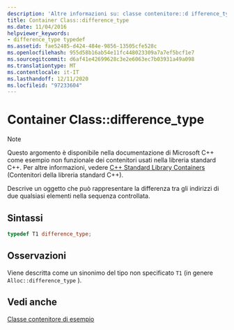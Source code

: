 ```yaml
---
description: 'Altre informazioni su: classe contenitore::d ifference_type'
title: Container Class::difference_type
ms.date: 11/04/2016
helpviewer_keywords:
- difference_type typedef
ms.assetid: fae52485-d424-484e-9856-13505cfe528c
ms.openlocfilehash: 955d58b16ab54e11fc448023309a7a7ef5bcf1e7
ms.sourcegitcommit: d6af41e42699628c3e2e6063ec7b03931a49a098
ms.translationtype: MT
ms.contentlocale: it-IT
ms.lasthandoff: 12/11/2020
ms.locfileid: "97233604"
---
```

# <a name="container-classdifference_type"></a>Container Class::difference_type

> [!NOTE]
> Questo argomento è disponibile nella documentazione di Microsoft C++ come esempio non funzionale dei contenitori usati nella libreria standard C++. Per altre informazioni, vedere [C++ Standard Library Containers](../standard-library/stl-containers.md) (Contenitori della libreria standard C++).

Descrive un oggetto che può rappresentare la differenza tra gli indirizzi di due qualsiasi elementi nella sequenza controllata.

## <a name="syntax"></a>Sintassi

```cpp
typedef T1 difference_type;
```

## <a name="remarks"></a>Osservazioni

Viene descritta come un sinonimo del tipo non specificato `T1` (in genere `Alloc::difference_type` ).

## <a name="see-also"></a>Vedi anche

[Classe contenitore di esempio](../standard-library/sample-container-class.md)
